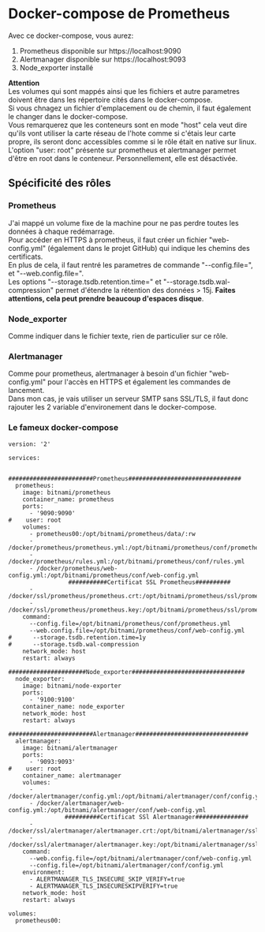 # Docker-compose de Prometheus  #
Avec ce docker-compose, vous aurez:
1. Prometheus disponible sur https://localhost:9090
2. Alertmanager disponible sur https://localhost:9093
3. Node_exporter installé

**Attention**  
Les volumes qui sont mappés ainsi que les fichiers et autre parametres doivent être dans les répertoire cités dans le docker-compose.  
Si vous chnagez un fichier d'emplacement ou de chemin, il faut également le changer dans le docker-compose.    
Vous remarquerez que les conteneurs sont en mode "host" cela veut dire qu'ils vont utiliser la carte réseau de l'hote comme si c'étais leur carte propre, ils seront donc accessibles comme si le rôle était en native sur linux.  
L'option "user: root" présente sur prometheus et alertmanager permet d'être en root dans le conteneur. Personnellement, elle est désactivée.

## Spécificité des rôles ##  
### Prometheus ###  
J'ai mappé un volume fixe de la machine pour ne pas perdre toutes les données à chaque redémarrage.  
Pour accéder en HTTPS à prometheus, il faut créer un fichier "web-config.yml" (également dans le projet GitHub) qui indique les chemins des certificats.  
En plus de cela, il faut rentré les parametres de commande "--config.file=", et "--web.config.file=".  
Les options "--storage.tsdb.retention.time=" et "--storage.tsdb.wal-compression" permet d'étendre la rétention des données > 15j. **Faites attentions, cela peut prendre beaucoup d'espaces disque**.  

### Node_exporter ###  
Comme indiquer dans le fichier texte, rien de particulier sur ce rôle.  

### Alertmanager ###  
Comme pour prometheus, alertmanager à besoin d'un fichier "web-config.yml" pour l'accès en HTTPS et également les commandes de lancement.  
Dans mon cas, je vais utiliser un serveur SMTP sans SSL/TLS, il faut donc rajouter les 2 variable d'environement dans le docker-compose.  

### Le fameux docker-compose ###
```
version: '2'

services:


########################Prometheus################################
  prometheus:
    image: bitnami/prometheus
    container_name: prometheus
    ports:
      - '9090:9090'
#    user: root
    volumes:
      - prometheus00:/opt/bitnami/prometheus/data/:rw
      - /docker/prometheus/prometheus.yml:/opt/bitnami/prometheus/conf/prometheus.yml
      - /docker/prometheus/rules.yml:/opt/bitnami/prometheus/conf/rules.yml
      - /docker/prometheus/web-config.yml:/opt/bitnami/prometheus/conf/web-config.yml
                 ###########Certificat SSL Prometheus##########
      - /docker/ssl/prometheus/prometheus.crt:/opt/bitnami/prometheus/ssl/prometheus.crt
      - /docker/ssl/prometheus/prometheus.key:/opt/bitnami/prometheus/ssl/prometheus.key
    command:
      --config.file=/opt/bitnami/prometheus/conf/prometheus.yml
      --web.config.file=/opt/bitnami/prometheus/conf/web-config.yml
#      --storage.tsdb.retention.time=1y
#      --storage.tsdb.wal-compression
    network_mode: host
    restart: always

######################Node_exporter################################
  node_exporter:
    image: bitnami/node-exporter
    ports:
      - '9100:9100'
    container_name: node_exporter
    network_mode: host
    restart: always

########################Alertmanager################################
  alertmanager:
    image: bitnami/alertmanager
    ports:
      - '9093:9093'
#    user: root
    container_name: alertmanager
    volumes:
      - /docker/alertmanager/config.yml:/opt/bitnami/alertmanager/conf/config.yml
      - /docker/alertmanager/web-config.yml:/opt/bitnami/alertmanager/conf/web-config.yml
                ##########Certificat SSl Alertmanager###############
      - /docker/ssl/alertmanager/alertmanager.crt:/opt/bitnami/alertmanager/ssl/alertmanager.crt
      - /docker/ssl/alertmanager/alertmanager.key:/opt/bitnami/alertmanager/ssl/alertmanager.key
    command:
      --web.config.file=/opt/bitnami/alertmanager/conf/web-config.yml
      --config.file=/opt/bitnami/alertmanager/conf/config.yml
    environment:
      - ALERTMANAGER_TLS_INSECURE_SKIP_VERIFY=true
      - ALERTMANAGER_TLS_INSECURESKIPVERIFY=true
    network_mode: host
    restart: always

volumes:
  prometheus00:
```
